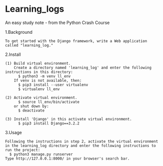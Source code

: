 # Learning_logs
An easy study note - from the Python Crash Course

1.Background

    To get started with the Django framework, write a Web application called "learning_log."

2.Install

    (1) Build virtual environment. 
        Create a directory named 'learning_log' and enter the following instructions in this directory:
          $ python3 -m venv ll_env
        If venv is not available, then:
          $ pip3 install --user virtualenv
          $ virtualenv ll_env
        
    (2) Activate virtual environment.
          $ source ll_env/bin/activate
        or shut down by:
          $ deactivate
    
    (3) Install 'Django' in this activate virtual environment.
          $ pip3 install Django==3.2.2
    
3.Usage
    
    Following the instructions in step 2, activate the virtual environment in the learning_log directory and enter the following instructions to run the project:
      $ python3 manage.py runserver
    Type http://127.0.0.1:8000/ in your browser's search bar.



